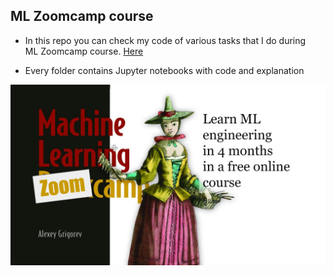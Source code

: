 <h2>ML Zoomcamp course</h2>

- In this repo you can check my code of various tasks that I do during<br>
  ML Zoomcamp course. <a href="https://github.com/alexeygrigorev/mlbookcamp-code.git">Here</a> 
  
- Every folder contains Jupyter notebooks with code and explanation

![Alt text](zoomcamp.jpg)
